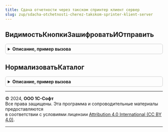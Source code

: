 ```yaml
---
title: Сдача отчетности через такском спринтер клиент сервер
slug: zup/sdacha-otchetnosti-cherez-takskom-sprinter-klient-server
---
```



## ВидимостьКнопкиЗашифроватьИОтправить
<details style="margin: 1em 0; padding: 0.5em; border: 1px solid #ccc; border-radius: 6px;">

<summary style="font-weight: bold; cursor: pointer;">Описание, пример вызова</summary>

```bsl

Процедура ВидимостьКнопкиЗашифроватьИОтправить(Форма) Экспорт
```

Пример вызова
```bsl
СдачаОтчетностиЧерезТакскомСпринтерКлиентСервер.ВидимостьКнопкиЗашифроватьИОтправить(Форма) 
```
</details>

## НормализоватьКаталог
<details style="margin: 1em 0; padding: 0.5em; border: 1px solid #ccc; border-radius: 6px;">

<summary style="font-weight: bold; cursor: pointer;">Описание, пример вызова</summary>

```bsl

Процедура НормализоватьКаталог(Каталог) Экспорт
```

Пример вызова
```bsl
СдачаОтчетностиЧерезТакскомСпринтерКлиентСервер.НормализоватьКаталог(Каталог) 
```
</details>

---

© 2024, **ООО 1С-Софт**  
Все права защищены. Эта программа и сопроводительные материалы предоставляются  
в соответствии с условиями лицензии [Attribution 4.0 International (CC BY 4.0)](https://creativecommons.org/licenses/by/4.0/legalcode).

---
